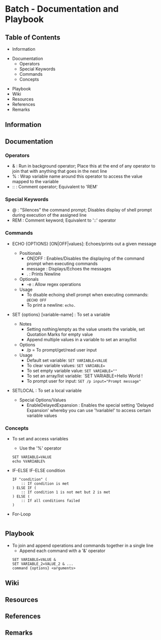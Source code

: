 # Batch - Documentation and Playbook

## Table of Contents
+ Information
- Documentation
    + Operators
    + Special Keywords
    + Commands
    + Concepts
+ Playbook
+ Wiki
+ Resources
+ References
+ Remarks

## Information

## Documentation

### Operators
+ &  : Run in background operator; Place this at the end of any operator to join that with anything that goes in the next line
+ %  : Wrap variable name around this operator to access the value mapped to the variable
+ :: : Comment operator; Equivalent to 'REM'

### Special Keywords
- @   : "Silences" the command prompt; Disables display of shell prompt during execution of the assigned line
- REM : Comment keyword; Equivalent to '::' operator

### Commands
- ECHO {OPTIONS} [ON|OFF|values]: Echoes/prints out a given message
    - Positionals
        + ON|OFF : Enables/Disables the displaying of the command prompt when executing commands
        + message : Displays/Echoes the messages
        + . : Prints Newline
    - Optionals
        + -e : Allow regex operations
    - Usage
        + To disable echoing shell prompt when executing commands: `@ECHO OFF`
        + To print a newline: `echo.`

- SET {options} [variable-name] : To set a variable
    - Notes
        + Setting nothing/empty as the value unsets the variable, set Quotation Marks for empty value
        + Append multiple values in a variable to set an array/list
    - Options
        + /p = To prompt/get/read user input
    - Usage
        + Default set variable: `SET VARIABLE=VALUE`
        + To clear variable values: `SET VARIABLE=`
        + To set empty variable value: `SET VARIABLE=""`
        + To set an array/list variable: `SET VARIABLE=Hello World !
        + To prompt user for input: `SET /p input="Prompt message"`

- SETLOCAL : To set a local variable
    - Special Options/Values
        + EnableDelayedExpansion : Enables the special setting 'Delayed Expansion' whereby you can use '!variable!' to access certain variable values

### Concepts
- To set and access variables
    + Use the '%' operator
    ```batch
    SET VARIABLE=VALUE
    echo %VARIABLE%
    ```

- IF-ELSE IF-ELSE condition
    ```batch
    IF "condition" (
        :: If condition is met
    ) ELSE IF (
        :: If condition 1 is not met but 2 is met
    ) ELSE (
        :: If all conditions failed
    )
    ```

- For-Loop
    ```batch

    ```

## Playbook
- To join and append operations and commands together in a single line
    + Append each command with a '&' operator
    ```batch
    SET VARIABLE=VALUE &
    SET VARIABLE_2=VALUE_2 & ...
    command {options} <arguments>
    ```


## Wiki

## Resources

## References

## Remarks